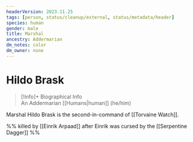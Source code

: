 ```yaml
---
headerVersion: 2023.11.25
tags: [person, status/cleanup/external, status/metadata/header]
species: human
gender: male
title: Marshal
ancestry: Addermarian
dm_notes: color
dm_owner: none
---
```

# Hildo Brask
>[!info]+ Biographical Info  
> An Addermarian [[Humans|human]] (he/him)

Marshal Hildo Brask is the second-in-command of [[Torvaine Watch]]. 

%% killed by [[Einrik Arpaad]] after Einrik was cursed by the [[Serpentine Dagger]] %%